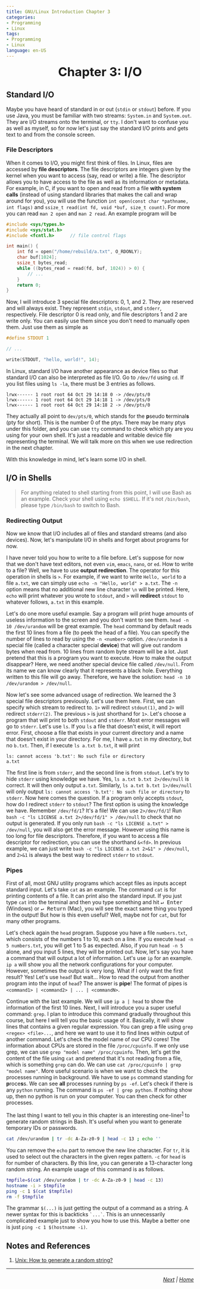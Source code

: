 ```yaml
---
title: GNU/Linux Introduction Chapter 3
categories: 
- Programming
- Linux
tags:
- Programming
- Linux
language: en-US
---
```


<div align="center" style="font-size: 33px"><b>
    Chapter 3: I/O
</b></div>

## Standard I/O

Maybe you have heard of standard in or out (`stdin` or `stdout`) before. If you use Java, you must be familiar with two streams: `System.in` and `System.out`. They are I/O streams onto the terminal, or `tty`. I don't want to confuse you as well as myself, so for now let's just say the standard I/O prints and gets text to and from the console screen.

### File Descriptors

When it comes to I/O, you might first think of files. In Linux, files are accessed by **file descriptors**. The file descriptors are integers given by the kernel when you want to access (say, read or write) a file. The descriptor allows you to have access to the file as well as its information or metadata. For example, in C, if you want to open and read from a file **with system calls** (instead of using standard libraries that makes the call and wrap around for you), you will use the function `int open(const char *pathname, int flags)` and `ssize_t read(int fd, void *buf, size_t count)`. For more you can read `man 2 open` and `man 2 read`. An example program will be

```c
#include <sys/types.h>
#include <sys/stat.h>
#include <fcntl.h>      // file control flags

int main() {
    int fd = open("/home/rebuild/a.txt", O_RDONLY);
    char buf[1024];
    ssize_t bytes_read;
    while ((bytes_read = read(fd, buf, 1024)) > 0) {
        // ...
    }
    return 0;
}
```

Now, I will introduce 3 special file descriptors: 0, 1, and 2. They are reserved and will always exist. They represent `stdin`, `stdout`, and `stderr`, respectively. File descriptor 0 is read only, and file descriptors 1 and 2 are write only. You can easily use them since you don't need to manually open them. Just use them as simple as

```c
#define STDOUT 1

// ...

write(STDOUT, "hello, world!", 14);
```

In Linux, standard I/O have another appearance as device files so that standard I/O can also be interpreted as file I/O. Go to `/dev/fd` using `cd`. If you list files using `ls -la`, there must be 3 entries as follows.

```
lrwx------ 1 root root 64 Oct 29 14:18 0 -> /dev/pts/0
lrwx------ 1 root root 64 Oct 29 14:18 1 -> /dev/pts/0
lrwx------ 1 root root 64 Oct 29 14:18 2 -> /dev/pts/0
```

They actually all point to `dev/pts/0`, which stands for the **p**seudo **t**erminal**s** (pty for short). This is the number 0 of the ptys. There may be many ptys under this folder, and you can use `tty` command to check which pty are you using for your own shell. It's just a readable and writable device file representing the terminal. We will talk more on this when we use redirection in the next chapter.

With this knowledge in mind, let's learn some I/O in shell.

## I/O in Shells

> For anything related to shell starting from this point, I will use Bash as an example. Check your shell using `echo $SHELL`. If it's not `/bin/bash`, please type `/bin/bash` to switch to Bash.

### Redirecting Output

Now we know that I/O includes all of files and standard streams (and also devices). Now, let's manipulate I/O in shells and forget about programs for now.

I have never told you how to write to a file before. Let's suppose for now that we don't have text editors, not even `vim`, `emacs`, `nano`, or `ed`. How to write to a file? Well, we have to use **output redirection**. The operator for this operation in shells is `>`. For example, if we want to write `Hello, world` to a file `a.txt`, we can simply use `echo -n "Hello, world" > a.txt`. The `-n` option means that no additional new line character `\n` will be printed. Here, `echo` will print whatever you wrote to `stdout`, and `>` will **redirect** `stdout` to whatever follows, `a.txt` in this example. 

Let's do one more useful example. Say a program will print huge amounts of useless information to the screen and you don't want to see them. `head -n 10 /dev/urandom` will be great example. The `head` command by default reads the first 10 lines from a file (to peek the head of a file). You can specify the number of lines to read by using the `-n <number>` option. `/dev/urandom` is a special file (called a character special **device**) that will give out random bytes when read from. 10 lines from random byte stream will be a lot. Just pretend that this is a program you want to execute. How to make the output disappear? Here, we need another special device file called `/dev/null`. From its name we can know clearly that it represents a black hole. Everything written to this file will go away. Therefore, we have the solution: `head -n 10 /dev/urandom > /dev/null`. 

Now let's see some advanced usage of redirection. We learned the 3 special file descriptors previously. Let's use them here. First, we can specify which stream to redirect to. `1>` will redirect `stdout(1)`, and `2>` will redirect `stderr(2)`. The previous `>` is just shorthand for `1>`. Let's choose a program that will print to both `stdout` and `stderr`. Most error messages will go to `stderr`. Let's use `ls`. If you `ls` a file that doesn't exist, it will report error. First, choose a file that exists in your current directory and a name that doesn't exist in your directory. For me, I have `a.txt` in my directory, but no `b.txt`. Then, if I execute `ls a.txt b.txt`, it will print

```
ls: cannot access 'b.txt': No such file or directory
a.txt
```

The first line is from `stderr`, and the second line is from `stdout`. Let's try to hide `stderr` using knowledge we have. Yes, `ls a.txt b.txt 2>/dev/null` is correct. It will then only output `a.txt`. Similarly, `ls a.txt b.txt 1>/dev/null` will only output `ls: cannot access 'b.txt': No such file or directory` to `stderr`. Now here comes the question. If a program only accepts `stdout`, how do I redirect `stderr` to `stdout`? The first option is using the knowledge we have. Remember `/dev/fd/1`? It's a file! We can use `2>/dev/fd/1`! Run `bash -c "ls LICENSE a.txt 2>/dev/fd/1" > /dev/null` to check that no output is generated. If you only run `bash -c "ls LICENSE a.txt" > /dev/null`, you will also get the error message. However using this name is too long for file descriptors. Therefore, if you want to access a file descriptor for redirection, you can use the shorthand `&<fd>`. In previous example, we can just write `bash -c "ls LICENSE a.txt 2>&1" > /dev/null`, and `2>&1` is always the best way to redirect `stderr` to `stdout`. 

### Pipes

First of all, most GNU utility programs which accept files as inputs accept standard input. Let's take `cat` as an example. The command `cat` is for printing contents of a file. It can print also the standard input. If you just type `cat` into the terminal and then you type something and hit <kbd>↵ Enter</kbd> (Windows) or <kbd>↵ Return</kbd> (Mac), you will see the exact same thing you typed in the output! But how is this even useful? Well, maybe not for `cat`, but for many other programs. 

Let's check again the `head` program. Suppose you have a file `numbers.txt`, which consists of the numbers 1 to 10, each on a line. If you execute `head -n 5 numbers.txt`, you will get 1 to 5 as expected. Also, if you run `head -n 5` alone, and you input 5 lines, they will be printed out. Now, let's say you have a command that will output a lot of information. Let's use `ip` for an example. `ip a` will show you all the network configurations for your computer. However, sometimes the output is very long. What if I only want the first result? Yes! Let's use `head`! But wait... How to read the output from another program into the input of `head`? The answer is **pipe**! The format of pipes is `<command1> | <command2> | ... | <commandN>`. 

Continue with the last example. We will use `ip a | head` to show the information of the first 10 lines. Next, I will introduce you a super useful command: `grep`. I plan to introduce this command gradually throughout this course, but here I will tell you the basic usage of it. Basically, it will show lines that contains a given regular expression. You can grep a file using `grep <regex> <file>...`, and here we want to use it to find lines within output of another command. Let's check the model name of our CPU cores! The information about CPUs are stored in the file `/proc/cpuinfo`. If we only use grep, we can use `grep "model name" /proc/cpuinfo`. Then, let's get the content of the file using `cat` and pretend that it's not reading from a file, which is something `grep` can do. We can use `cat /proc/cpuinfo | grep "model name"`. More useful scenario is when we want to check the processes running in background. We have to use `ps` command standing for **p**roce**s**s. We can see **all** processes running by `ps -ef`. Let's check if there is any `python` running. The command is `ps -ef | grep python`. If nothing show up, then no python is run on your computer. You can then check for other processes. 

The last thing I want to tell you in this chapter is an interesting one-liner<sup>[1](#Notes-and-References)</sup> to generate random strings in Bash. It's useful when you want to generate temporary IDs or passwords. 

```bash
cat /dev/urandom | tr -dc A-Za-z0-9 | head -c 13 ; echo ''
```

You can remove the `echo` part to remove the new line character. For `tr`, it is used to select out the characters in the given regex pattern. `-c` for `head` is for number of characters. By this line, you can generate a 13-character long random string. An example usage of this command is as follows.

```bash
tmpfile=$(cat /dev/urandom | tr -dc A-Za-z0-9 | head -c 13)
hostname -i > $tmpfile
ping -c 1 $(cat $tmpfile)
rm -f $tmpfile
```

The grammar `$(...)` is just getting the output of a command as a string. A newer syntax for this is backticks `` `...` ``. This is an unnecessarily complicated example just to show you how to use this. Maybe a better one is just `ping -c 1 $(hostname -i)`.


## Notes and References

1. [Unix: How to generate a random string?](https://unix.stackexchange.com/a/230676)


<hr>
<h6 align="right"><a href="#">Next</a> | <a href="/programming/linux/tutorial/preface">Home</a></h6>
